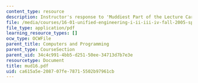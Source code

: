 ```yaml
---
content_type: resource
description: Instructor's response to 'Muddiest Part of the Lecture Cards'.
file: /media/courses/16-01-unified-engineering-i-ii-iii-iv-fall-2005-spring-2006/ca615a5e208707fe78715502b97961cb_mud16.pdf
file_type: application/pdf
learning_resource_types: []
ocw_type: OCWFile
parent_title: Computers and Programming
parent_type: CourseSection
parent_uid: 34c4c991-4bb5-d251-50ee-34713d7b7e3e
resourcetype: Document
title: mud16.pdf
uid: ca615a5e-2087-07fe-7871-5502b97961cb
---
```

